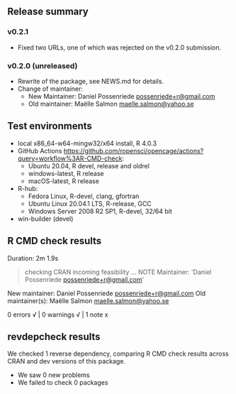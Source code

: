 ## Release summary

### v0.2.1
* Fixed two URLs, one of which was rejected on the v0.2.0 submission.

### v0.2.0 (unreleased)
* Rewrite of the package, see NEWS.md for details.
* Change of maintainer:
  * New Maintainer: Daniel Possenriede <possenriede+r@gmail.com>
  * Old maintainer: Maëlle Salmon <maelle.salmon@yahoo.se>

## Test environments
* local x86_64-w64-mingw32/x64 install, R 4.0.3
* GitHub Actions <https://github.com/ropensci/opencage/actions?query=workflow%3AR-CMD-check>:
  * Ubuntu 20.04, R devel, release and oldrel
  * windows-latest, R release
  * macOS-latest, R release
* R-hub:
  * Fedora Linux, R-devel, clang, gfortran
  * Ubuntu Linux 20.04.1 LTS, R-release, GCC
  * Windows Server 2008 R2 SP1, R-devel, 32/64 bit
* win-builder (devel)

## R CMD check results

Duration: 2m 1.9s

> checking CRAN incoming feasibility ... NOTE
  Maintainer: 'Daniel Possenriede <possenriede+r@gmail.com>'
  
  New maintainer:
    Daniel Possenriede <possenriede+r@gmail.com>
  Old maintainer(s):
    Maëlle Salmon <maelle.salmon@yahoo.se>

0 errors √ | 0 warnings √ | 1 note x

## revdepcheck results

We checked 1 reverse dependency, comparing R CMD check results across CRAN and dev versions of this package.

 * We saw 0 new problems
 * We failed to check 0 packages
